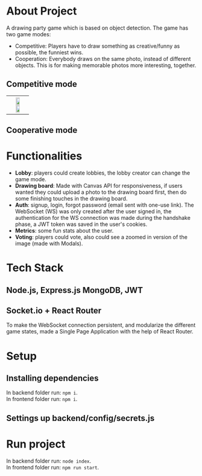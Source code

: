 # About Project
A drawing party game which is based on object detection. The game has two game modes:
  - Competitive: Players have to draw something as creative/funny as possible, the funniest wins.
  - Cooperation: Everybody draws on the same photo, instead of different objects. This is for making memorable photos more interesting, together.

## Competitive mode
<table>
  <th>
    <image src='/images/szavazas.png' width='49%'>
    <image src='/images/szavazas.png' width='49%'>
  </th>
</table>

## Cooperative mode

# Functionalities
- **Lobby**: players could create lobbies, the lobby creator can change the game mode.
- **Drawing board**: Made with Canvas API for responsiveness, if users wanted they could upload a photo to the drawing board first, then do some finishing touches in the drawing board.
- **Auth**: signup, login, forgot password (email sent with one-use link). The WebSocket (WS) was only created after the user signed in, the authentication for the WS connection was made during the handshake phase, a JWT token was saved in the user's cookies.
- **Metrics**: some fun stats about the user.
- **Voting**: players could vote, also could see a zoomed in version of the image (made with Modals).


# Tech Stack
## Node.js, Express.js MongoDB, JWT



## Socket.io + React Router
To make the WebSocket connection persistent, and modularize the different game states, made a Single Page Application with the help of React Router.



# Setup
## Installing dependencies
In backend folder run: ```npm i```.\
In frontend folder run: ```npm i```.

## Settings up backend/config/secrets.js


# Run project
In backend folder run: ```node index```.\
In frontend folder run: ```npm run start```.
